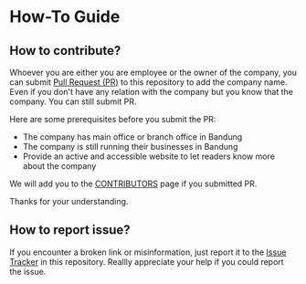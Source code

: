 # How-To Guide
## How to contribute?

Whoever you are either you are employee or the owner of the company, you can submit [Pull Request (PR)](https://github.com/ridwanbejo/Awesome-Bandung-IT-Companies/pulls) to this repository to add the company name. Even if you don't have any relation with the company but you know that the company. You can still submit PR.

Here are some prerequisites before you submit the PR:

- The company has main office or branch office in Bandung
- The company is still running their businesses in Bandung
- Provide an active and accessible website to let readers know more about the company

We will add you to the [CONTRIBUTORS](https://github.com/ridwanbejo/Awesome-Bandung-IT-Companies/blob/main/CONTRIBUTORS.md) page if you submitted PR. 

Thanks for your understanding.

## How to report issue?

If you encounter a broken link or misinformation, just report it to the [Issue Tracker](https://github.com/ridwanbejo/Awesome-Bandung-IT-Companies/issues) in this repository. Reallly appreciate your help if you could report the issue.